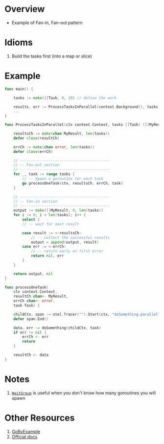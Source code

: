 # Overview
- Example of Fan-in, Fan-out pattern


# Idioms
1. Build the tasks first (into a map or slice)



# Example
```go
func main() {

    tasks := make([]Task, 0, 10) // define the work

    results, err := ProcessTasksInParallel(context.Background(), tasks)
    ...
}

func ProcessTasksInParallel(ctx context.Context, tasks []Task) ([]MyResult, error) {

    resultsCh := make(chan MyResult, len(tasks))
    defer close(resultCh)

    errCh := make(chan error, len(tasks))
	defer close(errCh)

    // -----------------------------------------
    // -- Fan-out section
    // -----------------------------------------
    for _, task := range tasks {
        // -- Spawn a goroutine for each task
        go processOneTask(ctx, resultsCh, errCh, task)
    }

    // -----------------------------------------
    // -- Fan-in section
    // -----------------------------------------
    output := make([]MyResult, 0, len(tasks))
    for i := 0; i < len(tasks); i++ {
        select {
        // -- wait for next result

        case result := <-resultsCh:
            // -- collect the successful results
            output = append(output, result)
        case err := <-errCh:
            // -- return early on first error
            return nil, err
        }
    }

    return output, nil
}

func processOneTask(
    ctx context.Context,
    resultCh chan<- MyResult,
    errCh chan<- error,
    task Task) {

    childCtx, span := otel.Tracer("").Start(ctx, "doSomething.parallel")
    defer span.End()

    data, err := doSomething(childCtx, task)
    if err != nil {
        errCh <- err
        return
    }

    resultCh <- data
}
```


# Notes
1. [`WaitGroup`](https://pkg.go.dev/sync) is useful when you don't know how many goroutines you will spawn


# Other Resources
1. [GoByExample](https://gobyexample.com/waitgroups)
1. [Official docs](https://pkg.go.dev/sync#WaitGroup)
